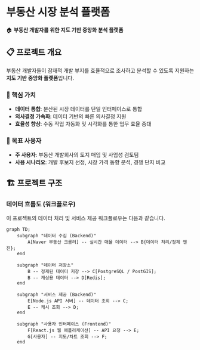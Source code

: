 # 부동산 시장 분석 플랫폼

🏠 **부동산 개발자를 위한 지도 기반 중앙화 분석 플랫폼**

## 📋 프로젝트 개요

부동산 개발자들이 잠재적 개발 부지를 효율적으로 조사하고 분석할 수 있도록 지원하는 **지도 기반 중앙화 플랫폼**입니다.

### 🎯 핵심 가치
- **데이터 통합**: 분산된 시장 데이터를 단일 인터페이스로 통합
- **의사결정 가속화**: 데이터 기반의 빠른 의사결정 지원  
- **효율성 향상**: 수동 작업 자동화 및 시각화를 통한 업무 효율 증대

### 👥 목표 사용자
- **주 사용자**: 부동산 개발회사의 토지 매입 및 사업성 검토팀
- **사용 시나리오**: 개발 후보지 선정, 시장 가격 동향 분석, 경쟁 단지 비교

## 🏗️ 프로젝트 구조

### 데이터 흐름도 (워크플로우)

이 프로젝트의 데이터 처리 및 서비스 제공 워크플로우는 다음과 같습니다.

```mermaid
graph TD;
    subgraph "데이터 수집 (Backend)"
        A[Naver 부동산 크롤러] -- 실시간 매물 데이터 --> B{데이터 처리/정제 엔진};
    end

    subgraph "데이터 저장소"
        B -- 정제된 데이터 저장 --> C[PostgreSQL / PostGIS];
        B -- 캐싱용 데이터 --> D[Redis];
    end

    subgraph "서비스 제공 (Backend)"
        E[Node.js API 서버] -- 데이터 조회 --> C;
        E -- 캐시 조회 --> D;
    end

    subgraph "사용자 인터페이스 (Frontend)"
        F[React.js 웹 애플리케이션] -- API 요청 --> E;
        G[사용자] -- 지도/차트 조회 --> F;
    end